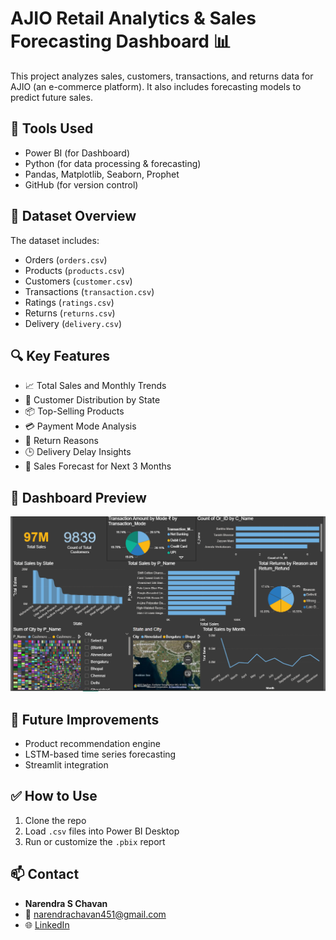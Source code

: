 # AJIO Retail Analytics & Sales Forecasting Dashboard 📊

This project analyzes sales, customers, transactions, and returns data for AJIO (an e-commerce platform). It also includes forecasting models to predict future sales.

## 🔧 Tools Used
- Power BI (for Dashboard)
- Python (for data processing & forecasting)
- Pandas, Matplotlib, Seaborn, Prophet
- GitHub (for version control)

## 📁 Dataset Overview
The dataset includes:
- Orders (`orders.csv`)
- Products (`products.csv`)
- Customers (`customer.csv`)
- Transactions (`transaction.csv`)
- Ratings (`ratings.csv`)
- Returns (`returns.csv`)
- Delivery (`delivery.csv`)

## 🔍 Key Features
- 📈 Total Sales and Monthly Trends
- 🧍 Customer Distribution by State
- 📦 Top-Selling Products
- 💳 Payment Mode Analysis
- 🔁 Return Reasons
- 🕒 Delivery Delay Insights
- 🔮 Sales Forecast for Next 3 Months

## 📸 Dashboard Preview
![dashboard preview](visuals/dashboard-screenshot.png)

## 🔮 Future Improvements
- Product recommendation engine
- LSTM-based time series forecasting
- Streamlit integration

## ✅ How to Use
1. Clone the repo
2. Load `.csv` files into Power BI Desktop
3. Run or customize the `.pbix` report

## 📫 Contact
- **Narendra S Chavan**
- 📧 narendrachavan451@gmail.com
- 🌐 [LinkedIn](https://www.linkedin.com/in/narendrachavan/)
